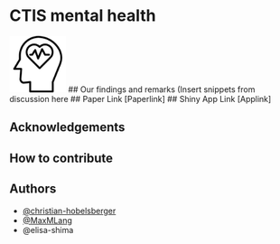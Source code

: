 # CTIS mental health
<img src="shiny/ctis-app/www/icon.png" width="100" height="100">
## Our findings and remarks
(Insert snippets from discussion here
## Paper Link
[Paperlink]
## Shiny App Link
[Applink]

## Acknowledgements


## How to contribute


## Authors

- [@christian-hobelsberger](https://www.github.com/christian-hobelsberger)
- [@MaxMLang](https://www.github.com/MaxMLang)
- @elisa-shima



